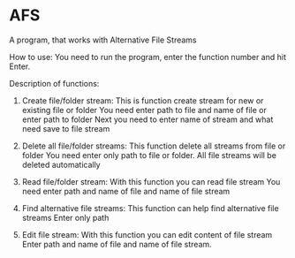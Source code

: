 # AFS
A program, that works with Alternative File Streams

How to use:
You need to run the program, enter the function number and hit Enter.

Description of functions:
1. Create file/folder stream:
This is function create stream for new or existing file or folder
You need enter path to file and name of file or enter path to folder
Next you need to enter name of stream and what need save to file stream

2. Delete all file/folder streams:
This function delete all streams from file or folder
You need enter only path to file or folder.
All file streams will be deleted automatically

3. Read file/folder stream:
With this function you can read file stream
You need enter path and name of file and name of file stream

4. Find alternative file streams:
This function can help find alternative file streams
Enter only path

5. Edit file stream:
With this function you can edit content of file stream
Enter path and name of file and name of file stream.
